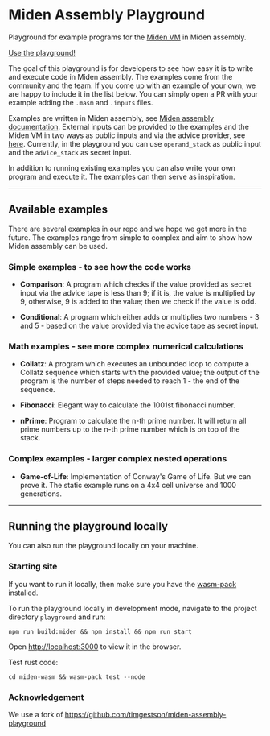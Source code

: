 # Miden Assembly Playground

Playground for example programs for the [Miden VM](https://github.com/0xMiden/miden-vm) in Miden assembly.

[Use the playground!](https://0xmiden.github.io/examples/)

The goal of this playground is for developers to see how easy it is to write and execute code in Miden assembly. The examples come from the community and the team. If you come up with an example of your own, we are happy to include it in the list below. You can simply open a PR with your example adding the `.masm` and `.inputs` files.

Examples are written in Miden assembly, see [Miden assembly documentation](https://wiki.polygon.technology/docs/miden/user_docs/assembly/main/). External inputs can be provided to the examples and the Miden VM in two ways as public inputs and via the advice provider, see [here](https://wiki.polygon.technology/docs/miden/intro/overview/#inputs-and-outputs). Currently, in the playground you can use `operand_stack` as public input and the `advice_stack` as secret input.

In addition to running existing examples you can also write your own program and execute it. The examples can then serve as inspiration.

---

## Available examples

There are several examples in our repo and we hope we get more in the future. The examples range from simple to complex and aim to show how Miden assembly can be used.

### Simple examples - to see how the code works

- **Comparison**: A program which checks if the value provided as secret input via the advice tape is less than 9; if it is, the value is multiplied by 9, otherwise, 9 is added to the value; then we check if the value is odd.

- **Conditional**: A program which either adds or multiplies two numbers - 3 and 5 - based on the value provided via the advice tape as secret input.

### Math examples - see more complex numerical calculations

- **Collatz**: A program which executes an unbounded loop to compute a Collatz sequence which starts with the provided value; the output of the program is the number of steps needed to reach 1 - the end of the sequence.

- **Fibonacci**: Elegant way to calculate the 1001st fibonacci number.

- **nPrime**: Program to calculate the n-th prime number. It will return all prime numbers up to the n-th prime number which is on top of the stack.

### Complex examples - larger complex nested operations

- **Game-of-Life**: Implementation of Conway's Game of Life. But we can prove it. The static example runs on a 4x4 cell universe and 1000 generations.

---

## Running the playground locally

You can also run the playground locally on your machine.

### Starting site

If you want to run it locally, then make sure you have the [wasm-pack](https://rustwasm.github.io/wasm-pack/installer/) installed.

To run the playground locally in development mode, navigate to the project directory `playground` and run:

```
npm run build:miden && npm install && npm run start
```

Open [http://localhost:3000](http://localhost:3000) to view it in the browser.

Test rust code:

```
cd miden-wasm && wasm-pack test --node
```

### Acknowledgement

We use a fork of https://github.com/timgestson/miden-assembly-playground
